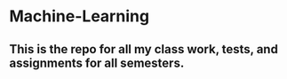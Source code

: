 # Machine-Learning
## This is the repo for all my class work, tests, and assignments for all semesters.
